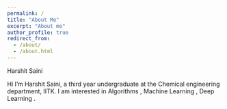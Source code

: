 ```yaml
---
permalink: /
title: "About Me"
excerpt: "About me"
author_profile: true
redirect_from: 
  - /about/
  - /about.html
---
```


Harshit Saini

Hi I’m Harshit Saini, a third year undergraduate at the Chemical engineering department, IITK. I am interested in Algorithms , Machine Learning , Deep Learning .


